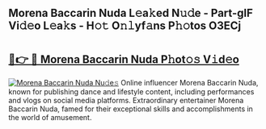 ## Morena Baccarin Nuda L𝚎a𝚔ed N𝚞𝚍e - Part-glF Vi𝚍𝚎o L𝚎a𝚔s - H𝚘𝚝 O𝚗𝚕yf𝚊ns P𝚑𝚘tos O3ECj

# <h2><a href="http://kfeeute.oniu.top/?m=Morena+Baccarin+Nuda">🔗👉 🔴 Morena Baccarin Nuda P𝚑ot𝚘𝚜 V𝚒d𝚎o</a></h2>

[![Morena Baccarin Nuda Nu𝚍e𝚜](https://i.imgur.com/0qMVB7G.gif)](http://kfeeute.oniu.top/?m=Morena+Baccarin+Nuda)
Online influencer Morena Baccarin Nuda, known for publishing dance and lifestyle content, including performances and vlogs on social media platforms. Extraordinary entertainer Morena Baccarin Nuda, famed for their exceptional skills and accomplishments in the world of amusement.  
